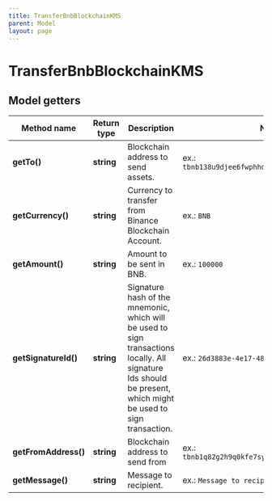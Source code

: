```yaml
---
title: TransferBnbBlockchainKMS
parent: Model
layout: page
---
```


# TransferBnbBlockchainKMS

## Model getters

Method name | Return type | Description | Notes
------------ | ------------- | ------------- | -------------
**getTo()** | **string** | Blockchain address to send assets. | ex.: `tbnb138u9djee6fwphhd2a3628q2h0j5w97yx48zqex`
**getCurrency()** | **string** | Currency to transfer from Binance Blockchain Account. | ex.: `BNB`
**getAmount()** | **string** | Amount to be sent in BNB. | ex.: `100000`
**getSignatureId()** | **string** | Signature hash of the mnemonic, which will be used to sign transactions locally. All signature Ids should be present, which might be used to sign transaction. | ex.: `26d3883e-4e17-48b3-a0ee-09a3e484ac83`
**getFromAddress()** | **string** | Blockchain address to send from | ex.: `tbnb1q82g2h9q0kfe7sysnj5w7nlak92csfjztymp39`
**getMessage()** | **string** | Message to recipient. | ex.: `Message to recipient` [optional]

